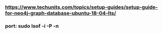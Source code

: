 ### https://www.techunits.com/topics/setup-guides/setup-guide-for-neo4j-graph-database-ubuntu-18-04-lts/
### port:  sudo lsof -i -P -n
